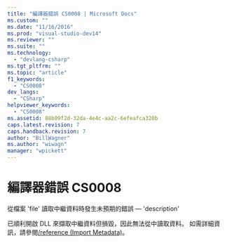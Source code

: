 ```yaml
---
title: "編譯器錯誤 CS0008 | Microsoft Docs"
ms.custom: ""
ms.date: "11/16/2016"
ms.prod: "visual-studio-dev14"
ms.reviewer: ""
ms.suite: ""
ms.technology: 
  - "devlang-csharp"
ms.tgt_pltfrm: ""
ms.topic: "article"
f1_keywords: 
  - "CS0008"
dev_langs: 
  - "CSharp"
helpviewer_keywords: 
  - "CS0008"
ms.assetid: 88b09f2d-32da-4e4c-aa2c-6efeafca320b
caps.latest.revision: 7
caps.handback.revision: 7
author: "BillWagner"
ms.author: "wiwagn"
manager: "wpickett"
---
```

# 編譯器錯誤 CS0008
從檔案 'file' 讀取中繼資料時發生未預期的錯誤 — 'description'  
  
 已順利開啟 DLL 來擷取中繼資料但損毀，因此無法從中讀取資料。 如需詳細資訊，請參閱[\/reference \(Import Metadata\)](/dotnet/csharp/language-reference/compiler-options/reference-compiler-option)。